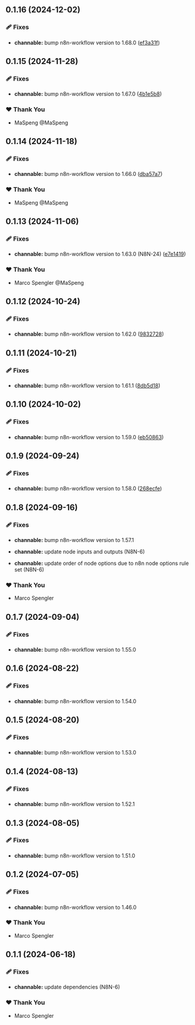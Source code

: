 ## 0.1.16 (2024-12-02)

### 🩹 Fixes

- **channable:** bump n8n-workflow version to 1.68.0 ([ef3a31f](https://github.com/skriptfabrik/n8n-nodes/commit/ef3a31f))

## 0.1.15 (2024-11-28)

### 🩹 Fixes

- **channable:** bump n8n-workflow version to 1.67.0 ([4b1e5b8](https://github.com/skriptfabrik/n8n-nodes/commit/4b1e5b8))

### ❤️ Thank You

- MaSpeng @MaSpeng

## 0.1.14 (2024-11-18)

### 🩹 Fixes

- **channable:** bump n8n-workflow version to 1.66.0 ([dba57a7](https://github.com/skriptfabrik/n8n-nodes/commit/dba57a7))

### ❤️  Thank You

- MaSpeng @MaSpeng

## 0.1.13 (2024-11-06)

### 🩹 Fixes

- **channable:** bump n8n-workflow version to 1.63.0 (N8N-24) ([e7e1419](https://github.com/skriptfabrik/n8n-nodes/commit/e7e1419))

### ❤️  Thank You

- Marco Spengler @MaSpeng

## 0.1.12 (2024-10-24)

### 🩹 Fixes

- **channable:** bump n8n-workflow version to 1.62.0 ([9832728](https://github.com/skriptfabrik/n8n-nodes/commit/9832728))

## 0.1.11 (2024-10-21)

### 🩹 Fixes

- **channable:** bump n8n-workflow version to 1.61.1 ([8db5d18](https://github.com/skriptfabrik/n8n-nodes/commit/8db5d18))

## 0.1.10 (2024-10-02)


### 🩹 Fixes

- **channable:** bump n8n-workflow version to 1.59.0 ([eb50863](https://github.com/skriptfabrik/n8n-nodes/commit/eb50863))

## 0.1.9 (2024-09-24)


### 🩹 Fixes

- **channable:** bump n8n-workflow version to 1.58.0 ([268ecfe](https://github.com/skriptfabrik/n8n-nodes/commit/268ecfe))

## 0.1.8 (2024-09-16)


### 🩹 Fixes

- **channable:** bump n8n-workflow version to 1.57.1

- **channable:** update node inputs and outputs (N8N-6)

- **channable:** update order of node options due to n8n node options rule set (N8N-6)


### ❤️  Thank You

- Marco Spengler

## 0.1.7 (2024-09-04)


### 🩹 Fixes

- **channable:** bump n8n-workflow version to 1.55.0

## 0.1.6 (2024-08-22)


### 🩹 Fixes

- **channable:** bump n8n-workflow version to 1.54.0

## 0.1.5 (2024-08-20)


### 🩹 Fixes

- **channable:** bump n8n-workflow version to 1.53.0

## 0.1.4 (2024-08-13)


### 🩹 Fixes

- **channable:** bump n8n-workflow version to 1.52.1

## 0.1.3 (2024-08-05)


### 🩹 Fixes

- **channable:** bump n8n-workflow version to 1.51.0

## 0.1.2 (2024-07-05)


### 🩹 Fixes

- **channable:** bump n8n-workflow version to 1.46.0


### ❤️  Thank You

- Marco Spengler

## 0.1.1 (2024-06-18)


### 🩹 Fixes

- **channable:** update dependencies (N8N-6)


### ❤️  Thank You

- Marco Spengler
